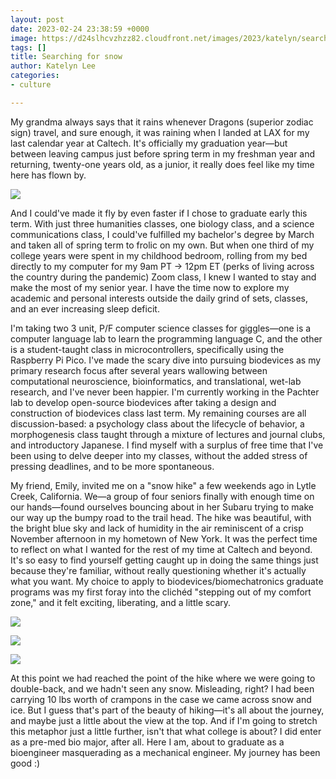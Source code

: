 ```yaml
---
layout: post
date: 2023-02-24 23:38:59 +0000
image: https://d24slhcvzhzz82.cloudfront.net/images/2023/katelyn/searching-for-snow/image4.jpg
tags: []
title: Searching for snow
author: Katelyn Lee
categories:
- culture

---
```

My grandma always says that it rains whenever Dragons (superior zodiac sign) travel, and sure enough, it was raining when I landed at LAX for my last calendar year at Caltech. It's officially my graduation year—but between leaving campus just before spring term in my freshman year and returning, twenty-one years old, as a junior, it really does feel like my time here has flown by.

![](https://d24slhcvzhzz82.cloudfront.net/images/2023/katelyn/image1.jpg)

And I could've made it fly by even faster if I chose to graduate early this term. With just three humanities classes, one biology class, and a science communications class, I could've fulfilled my bachelor's degree by March and taken all of spring term to frolic on my own. But when one third of my college years were spent in my childhood bedroom, rolling from my bed directly to my computer for my 9am PT → 12pm ET (perks of living across the country during the pandemic) Zoom class, I knew I wanted to stay and make the most of my senior year. I have the time now to explore my academic and personal interests outside the daily grind of sets, classes, and an ever increasing sleep deficit.

I'm taking two 3 unit, P/F computer science classes for giggles—one is a computer language lab to learn the programming language C, and the other is a student-taught class in microcontrollers, specifically using the Raspberry Pi Pico. I've made the scary dive into pursuing biodevices as my primary research focus after several years wallowing between computational neuroscience, bioinformatics, and translational, wet-lab research, and I've never been happier. I'm currently working in the Pachter lab to develop open-source biodevices after taking a design and construction of biodevices class last term. My remaining courses are all discussion-based: a psychology class about the lifecycle of behavior, a morphogenesis class taught through a mixture of lectures and journal clubs, and introductory Japanese. I find myself with a surplus of free time that I've been using to delve deeper into my classes, without the added stress of pressing deadlines, and to be more spontaneous.

My friend, Emily, invited me on a "snow hike" a few weekends ago in Lytle Creek, California. We—a group of four seniors finally with enough time on our hands—found ourselves bouncing about in her Subaru trying to make our way up the bumpy road to the trail head. The hike was beautiful, with the bright blue sky and lack of humidity in the air reminiscent of a crisp November afternoon in my hometown of New York. It was the perfect time to reflect on what I wanted for the rest of my time at Caltech and beyond. It's so easy to find yourself getting caught up in doing the same things just because they're familiar, without really questioning whether it's actually what you want. My choice to apply to biodevices/biomechatronics graduate programs was my first foray into the clichéd "stepping out of my comfort zone," and it felt exciting, liberating, and a little scary.

![](https://d24slhcvzhzz82.cloudfront.net/images/2023/katelyn/searching-for-snow/image2.jpg)

![](https://d24slhcvzhzz82.cloudfront.net/images/2023/katelyn/searching-for-snow/image3.jpg)

![](https://d24slhcvzhzz82.cloudfront.net/images/2023/katelyn/searching-for-snow/image4.jpg)

At this point we had reached the point of the hike where we were going to double-back, and we hadn't seen any snow. Misleading, right? I had been carrying 10 lbs worth of crampons in the case we came across snow and ice. But I guess that's part of the beauty of hiking—it's all about the journey, and maybe just a little about the view at the top. And if I'm going to stretch this metaphor just a little further, isn't that what college is about? I did enter as a pre-med bio major, after all. Here I am, about to graduate as a bioengineer masquerading as a mechanical engineer. My journey has been good :)